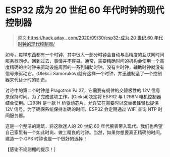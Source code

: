 # ESP32 成为 20 世纪 60 年代时钟的现代控制器

> 原文:[https://hack aday . com/2020/09/30/esp32-成为 20 世纪 60 年代时钟的现代控制器/](https://hackaday.com/2020/09/30/esp32-becomes-modern-controller-for-a-1960s-clock/)

如今，每样东西都有一个时钟，其中很大一部分时钟会自动与高精度的互联网时间服务器同步。回到过去，事情并不容易。通常，需要精确时间的机构会使用一个高度精确的主时钟来驱动设施周围的一系列辅助时钟。没有主时钟，辅助时钟就没有信号来驱动它。(Oleksii Samorukov)就有这样一个时钟，并迅速制造了一个控制器来代替计时的职责。

讨论中的第二个时钟是 Pragotron PJ 27，它需要有规律的交替极性的 12V 信号来保持时间。为了完成这项工作，[Oleksii]决定将 ESP32 与 L298N 电机控制器结合使用。L298N 是一款 H 桥驱动芯片，允许它在需要时以交替极性轻松提供 12V 信号。为了确保系统保持准确的时间，ESP32 会定期通过 WiFi 查询 NTP 时间服务器。

这是一个整洁的建筑，将这款迷人的 20 世纪 60 年代腕表带入现代。我们也希望自己家里有一个如此时尚、做工精良的时钟。当然，如果你想要真正精确的时间，建造一个 GPS 时钟也是一个很好的选择！

【感谢不规则棚的提示！]
